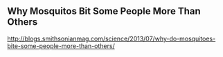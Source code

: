 
## Why Mosquitos Bit Some People More Than Others

http://blogs.smithsonianmag.com/science/2013/07/why-do-mosquitoes-bite-some-people-more-than-others/